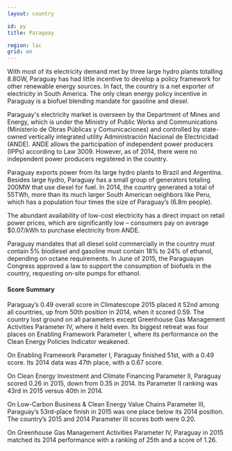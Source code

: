 ```yaml
---
layout: country

id: py
title: Paraguay

region: lac
grid: on
---
```

With most of its electricity demand met by three large hydro plants totalling 8.8GW, Paraguay has had little incentive to develop a policy framework for other renewable energy sources. In fact, the country is a net exporter of electricity in South America. The only clean energy policy incentive in Paraguay is a biofuel blending mandate for gasoline and diesel.

Paraguay's electricity market is overseen by the Department of Mines and Energy, which is under the Ministry of Public Works and Communications (Ministerio de Obras Públicas y Comunicaciones) and controlled by state-owned vertically integrated utility Administración Nacional de Electricidad (ANDE). ANDE allows the participation of independent power producers (IPPs) according to Law 3009. However, as of 2014, there were no independent power producers registered in the country.

Paraguay exports power from its large hydro plants to Brazil and Argentina. Besides large hydro, Paraguay has a small group of generators totaling 200MW that use diesel for fuel. In 2014, the country generated a total of 55TWh, more than its much larger South American neighbors like Peru, which has a population four times the size of Paraguay’s (6.8m people). 

The abundant availability of low-cost electricity has a direct impact on retail power prices, which are significantly low – consumers pay on average $0.07/kWh to purchase electricity from ANDE. 

Paraguay mandates that all diesel sold commercially in the country must contain 5% biodiesel and gasoline must contain 18% to 24% of ethanol, depending on octane requirements. In June of 2015, the Paraguayan Congress approved a law to support the consumption of biofuels in the country, requesting on-site pumps for ethanol. 

#### Score Summary

Paraguay’s 0.49 overall score in Climatescope 2015 placed it 52nd among all countries, up from 50th position in 2014, when it scored 0.59. 
The country lost ground on all parameters except Greenhouse Gas Management Activities Parameter IV, where it held even. Its biggest retreat was four places on Enabling Framework Parameter I, where its performance on the Clean Energy Policies Indicator weakened.

On Enabling Framework Parameter I, Paraguay finished 51st, with a 0.49 score. Its 2014 data was 47th place, with a 0.67 score.

On Clean Energy Investment and Climate Financing Parameter II, Paraguay scored 0.26 in 2015, down from 0.35 in 2014. Its Parameter II ranking was 43rd in 2015 versus 40th in 2014.

On Low-Carbon Business & Clean Energy Value Chains Parameter III, Paraguay’s 53rd-place finish in 2015 was one place below its 2014 position. The country’s 2015 and 2014 Parameter III scores both were 0.20.

On Greenhouse Gas Management Activities Parameter IV, Paraguay in 2015 matched its 2014 performance with a ranking of 25th and a score of 1.26.
